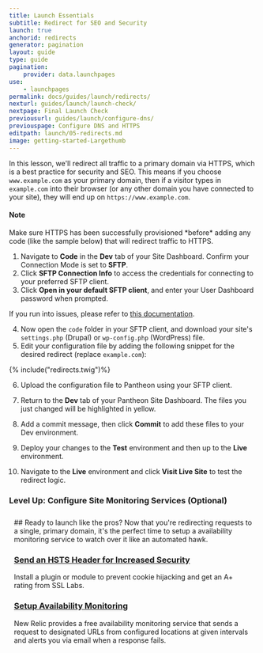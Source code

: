 ```yaml
---
title: Launch Essentials
subtitle: Redirect for SEO and Security
launch: true
anchorid: redirects
generator: pagination
layout: guide
type: guide
pagination:
    provider: data.launchpages
use:
    - launchpages
permalink: docs/guides/launch/redirects/
nexturl: guides/launch/launch-check/
nextpage: Final Launch Check
previousurl: guides/launch/configure-dns/
previouspage: Configure DNS and HTTPS
editpath: launch/05-redirects.md
image: getting-started-Largethumb
---
```

In this lesson, we'll redirect all traffic to a primary domain via HTTPS, which is a best practice for security and SEO. This means if you choose `www.example.com` as your primary domain, then if a visitor types in `example.com` into their browser (or any other domain you have connected to your site), they will end up on `https://www.example.com`.

<div class="alert alert-info" markdown="1">
<h4 class="info">Note</h4>
Make sure HTTPS has been successfully provisioned *before* adding any code (like the sample below) that will redirect traffic to HTTPS.
</div>

1. Navigate to **<span class="glyphicons glyphicons-embed-close"></span> Code** in the **<span class="glyphicons glyphicons-wrench"></span> Dev** tab of your Site Dashboard. Confirm your Connection Mode is set to **SFTP**.
2. Click **<span class="glyphicons glyphicons-info-sign"></span> SFTP Connection Info** to access the credentials for connecting to your preferred SFTP client.
3. Click **Open in your default SFTP client**, and enter your User Dashboard password when prompted.

  If you run into issues, please refer to [this documentation](/docs/sftp/#sftp-connection-information).

4. Now open the `code` folder in your SFTP client, and download your site's `settings.php` (Drupal) or `wp-config.php` (WordPress) file.
5. Edit your configuration file by adding the following snippet for the desired redirect (replace `example.com`):

  {% include("redirects.twig")%}

6. Upload the configuration file to Pantheon using your SFTP client.

7. Return to the **<span class="glyphicons glyphicons-wrench"></span> Dev** tab of your Pantheon Site Dashboard. The files you just changed will be highlighted in yellow.


8. Add a commit message, then click **Commit** to add these files to your Dev environment.

9. Deploy your changes to the **<span class="glyphicons glyphicons-equalizer"></span> Test** environment and then up to the **<span class="glyphicons glyphicons-cardio"></span> Live** environment.

10. Navigate to the **<span class="glyphicons glyphicons-cardio"></span> Live** environment and click **<span class="glyphicons glyphicons-new-window-alt"></span> Visit Live Site** to test the redirect logic.

<div class="panel panel-drop panel-guide" id="accordion">
  <div class="panel-heading panel-drop-heading">
    <a class="accordion-toggle panel-drop-title collapsed" data-toggle="collapse" data-parent="#accordion" data-proofer-ignore data-target="#host-specific1"><h3 class="panel-title panel-drop-title" style="cursor:pointer;"><i class="fa fa-graduation-cap" style="line-height:.9"></i> Level Up: Configure Site Monitoring Services  (Optional)</h3></a>
  </div>
  <div id="host-specific1" class="collapse" style="padding:10px;">
    <div markdown="1">
## Ready to launch like the pros?
Now that you're redirecting requests to a single, primary domain, it's the perfect time to setup a availability monitoring service to watch over it like an automated hawk.

### [Send an HSTS Header for Increased Security](/docs/hsts/)
Install a plugin or module to prevent cookie hijacking and get an A+ rating from SSL Labs.

### [Setup Availability Monitoring](/docs/new-relic/#configure-ping-monitors-for-availability)
New Relic provides a free availability monitoring service that sends a request to designated URLs from configured locations at given intervals and alerts you via email when a response fails.
    </div>
  </div>
</div>
